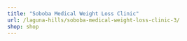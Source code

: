 ```yaml
---
title: "Soboba Medical Weight Loss Clinic"
url: /laguna-hills/soboba-medical-weight-loss-clinic-3/
shop: shop
---
```

